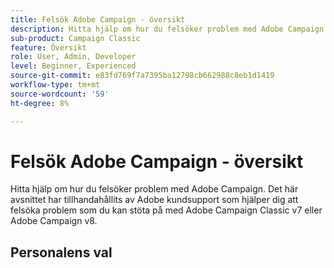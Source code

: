 ```yaml
---
title: Felsök Adobe Campaign - översikt
description: Hitta hjälp om hur du felsöker problem med Adobe Campaign.
sub-product: Campaign Classic
feature: Översikt
role: User, Admin, Developer
level: Beginner, Experienced
source-git-commit: e83fd769f7a7395ba12798cb662988c8eb1d1419
workflow-type: tm+mt
source-wordcount: '59'
ht-degree: 8%

---
```



# Felsök Adobe Campaign - översikt

Hitta hjälp om hur du felsöker problem med Adobe Campaign. Det här avsnittet har tillhandahållits av Adobe kundsupport som hjälper dig att felsöka problem som du kan stöta på med Adobe Campaign Classic v7 eller Adobe Campaign v8.

## Personalens val
